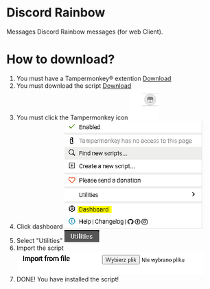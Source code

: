 # Discord Rainbow
Messages Discord Rainbow messages (for web Client). 
# How to download? 
1. You must have a Tampermonkey® extention [Download](https://www.tampermonkey.net/)
2. You must download the script [Download]()
3. You must click the Tampermonkey icon
![Tampermonkey icon](https://raw.githubusercontent.com/xyyzyss/discord-rainbow-messages/main/tutorial/tutorial-1.PNG)
4. Click dashboard
![Dashboard](https://raw.githubusercontent.com/xyyzyss/discord-rainbow-messages/main/tutorial/tutorial-2.PNG)
5. Select "Utilities"
![Utilities selection](https://raw.githubusercontent.com/xyyzyss/discord-rainbow-messages/main/tutorial/tutorial-3.PNG)
6. Import the script
![Import button](https://raw.githubusercontent.com/xyyzyss/discord-rainbow-messages/main/tutorial/tutorial-4.PNG)
7. DONE! You have installed the script!
